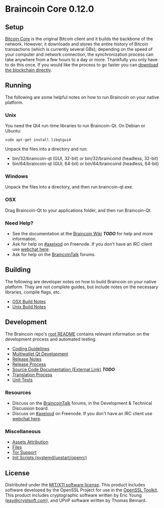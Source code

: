 Braincoin Core 0.12.0
=====================

Setup
---------------------
[Bitcoin Core](http://bitcoin.org/en/download) is the original Bitcoin client and it builds the backbone of the network. However, it downloads and stores the entire history of Bitcoin transactions (which is currently several GBs); depending on the speed of your computer and network connection, the synchronization process can take anywhere from a few hours to a day or more. Thankfully you only have to do this once. If you would like the process to go faster you can [download the blockchain directly](bootstrap.md).

Running
---------------------
The following are some helpful notes on how to run Braincoin on your native platform.

### Unix

You need the Qt4 run-time libraries to run Braincoin-Qt. On Debian or Ubuntu:

	sudo apt-get install libqtgui4

Unpack the files into a directory and run:

- bin/32/braincoin-qt (GUI, 32-bit) or bin/32/braincoind (headless, 32-bit)
- bin/64/braincoin-qt (GUI, 64-bit) or bin/64/braincoind (headless, 64-bit)



### Windows

Unpack the files into a directory, and then run braincoin-qt.exe.

### OSX

Drag Braincoin-Qt to your applications folder, and then run Braincoin-Qt.

### Need Help?

* See the documentation at the [Braincoin Wiki](https://en.bitcoin.it/wiki/Main_Page) ***TODO***
for help and more information.
* Ask for help on [#axelxod](http://webchat.freenode.net?channels=axelxod) on Freenode. If you don't have an IRC client use [webchat here](http://webchat.freenode.net?channels=axelxod).
* Ask for help on the [BraincoinTalk](https://braincointalk.org/) forums.

Building
---------------------
The following are developer notes on how to build Braincoin on your native platform. They are not complete guides, but include notes on the necessary libraries, compile flags, etc.

- [OSX Build Notes](build-osx.md)
- [Unix Build Notes](build-unix.md)

Development
---------------------
The Braincoin repo's [root README](https://https://github.com/axelxod/braincoin/blob/master/README.md) contains relevant information on the development process and automated testing.

- [Coding Guidelines](coding.md)
- [Multiwallet Qt Development](multiwallet-qt.md)
- [Release Notes](release-notes.md)
- [Release Process](release-process.md)
- [Source Code Documentation (External Link)](https://dev.visucore.com/bitcoin/doxygen/) ***TODO***
- [Translation Process](translation_process.md)
- [Unit Tests](unit-tests.md)

### Resources
* Discuss on the [BraincoinTalk](https://braincointalk.org/) forums, in the Development & Technical Discussion board.
* Discuss on [#axelxod](http://webchat.freenode.net/?channels=axelxod) on Freenode. If you don't have an IRC client use [webchat here](http://webchat.freenode.net/?channels=axelxod).

### Miscellaneous
- [Assets Attribution](assets-attribution.md)
- [Files](files.md)
- [Tor Support](tor.md)
- [Init Scripts (systemd/upstart/openrc)](init.md)

License
---------------------
Distributed under the [MIT/X11 software license](http://www.opensource.org/licenses/mit-license.php).
This product includes software developed by the OpenSSL Project for use in the [OpenSSL Toolkit](https://www.openssl.org/). This product includes
cryptographic software written by Eric Young ([eay@cryptsoft.com](mailto:eay@cryptsoft.com)), and UPnP software written by Thomas Bernard.
